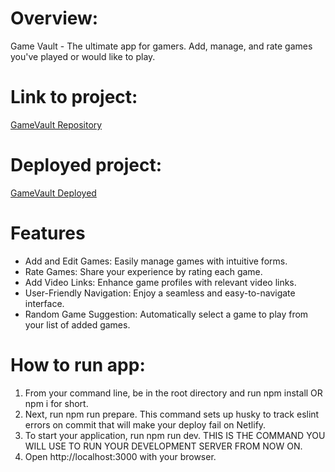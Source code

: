 # Overview:
Game Vault - The ultimate app for gamers. Add, manage, and rate games you've played or would like to play. 

# Link to project: 
[GameVault Repository](https://github.com/jontslater/GameVault)
# Deployed project:
[GameVault Deployed](https://gamestoragevault.netlify.app/)

# Features
- Add and Edit Games: Easily manage games with intuitive forms.
- Rate Games: Share your experience by rating each game.
- Add Video Links: Enhance game profiles with relevant video links.
- User-Friendly Navigation: Enjoy a seamless and easy-to-navigate interface.
- Random Game Suggestion: Automatically select a game to play from your list of added games.

# How to run app:
1. From your command line, be in the root directory and run npm install OR npm i for short.
2. Next, run npm run prepare. This command sets up husky to track eslint errors on commit that will make your deploy fail on Netlify.
3. To start your application, run npm run dev. THIS IS THE COMMAND YOU WILL USE TO RUN YOUR DEVELOPMENT SERVER FROM NOW ON.
4. Open http://localhost:3000 with your browser.


